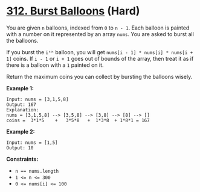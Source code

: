 # [312. Burst Balloons][link] (Hard)

[link]: https://leetcode.com/problems/burst-balloons/

You are given `n` balloons, indexed from `0` to `n - 1`. Each balloon is painted with a number on it
represented by an array `nums`. You are asked to burst all the balloons.

If you burst the `iᵗʰ` balloon, you will get `nums[i - 1] * nums[i] * nums[i + 1]` coins. If `i - 1`
or `i + 1` goes out of bounds of the array, then treat it as if there is a balloon with a `1`
painted on it.

Return the maximum coins you can collect by bursting the balloons wisely.

**Example 1:**

```
Input: nums = [3,1,5,8]
Output: 167
Explanation:
nums = [3,1,5,8] --> [3,5,8] --> [3,8] --> [8] --> []
coins =  3*1*5    +   3*5*8   +  1*3*8  + 1*8*1 = 167
```

**Example 2:**

```
Input: nums = [1,5]
Output: 10
```

**Constraints:**

- `n == nums.length`
- `1 <= n <= 300`
- `0 <= nums[i] <= 100`
